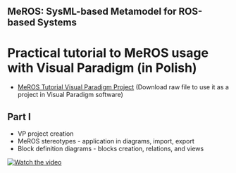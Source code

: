 ## MeROS: SysML-based Metamodel for ROS-based Systems 

# Practical tutorial to MeROS usage with Visual Paradigm (in Polish)

* [MeROS Tutorial Visual Paradigm Project](meros_tutorial.vpp) (Download raw file to use it as a project in Visual Paradigm software)

## Part I

* VP project creation
* MeROS stereotypes - application in diagrams, import, export
* Block definition diagrams - blocks creation, relations, and views

[![Watch the video](https://img.youtube.com/vi/Ac8aMxpEI1g/hqdefault.jpg)](https://www.youtube.com/embed/Ac8aMxpEI1g)


